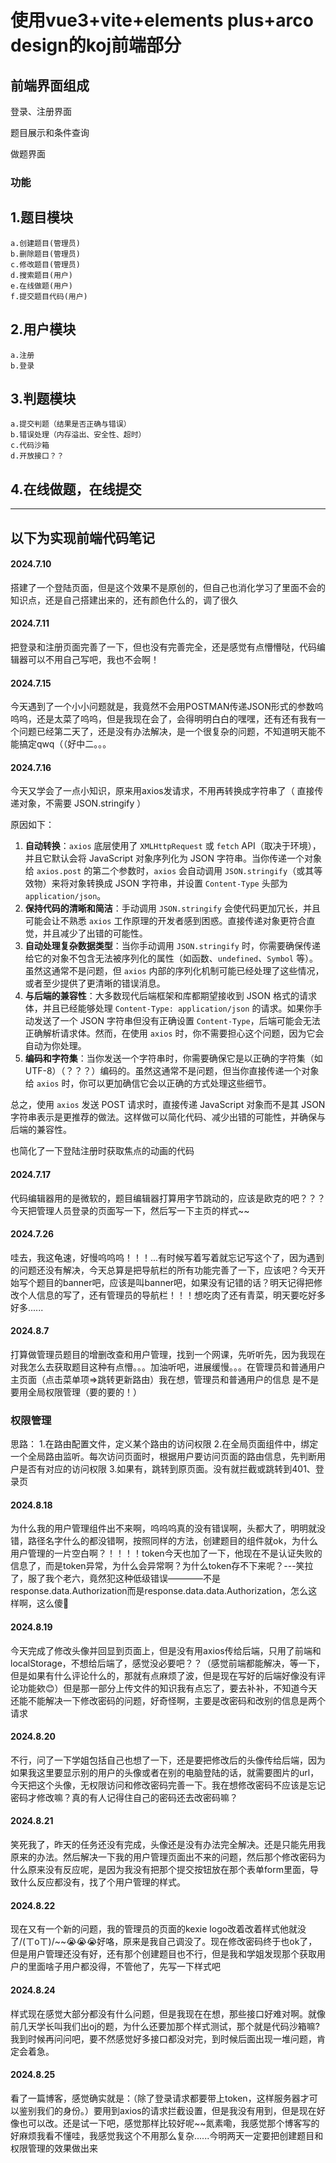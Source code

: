 # 使用vue3+vite+elements plus+arco design的koj前端部分

## 前端界面组成

登录、注册界面

题目展示和条件查询

做题界面

### 功能
## 1.题目模块
    a.创建题目(管理员)
    b.删除题目(管理员)
    c.修改题目(管理员)
    d.搜索题目(用户)
    e.在线做题(用户)
    f.提交题目代码(用户)
## 2.用户模块
    a.注册
    b.登录
## 3.判题模块
    a.提交判题（结果是否正确与错误）
    b.错误处理（内存溢出、安全性、超时）
    c.代码沙箱
    d.开放接口？？
## 4.在线做题，在线提交
---



## 以下为实现前端代码笔记

#### 2024.7.10

搭建了一个登陆页面，但是这个效果不是原创的，但自己也消化学习了里面不会的知识点，还是自己搭建出来的，还有颜色什么的，调了很久

#### 2024.7.11

把登录和注册页面完善了一下，但也没有完善完全，还是感觉有点懵懵哒，代码编辑器可以不用自己写吧，我也不会啊！

#### 2024.7.15

今天遇到了一个小小问题就是，我竟然不会用POSTMAN传递JSON形式的参数呜呜呜，还是太菜了呜呜，但是我现在会了，会得明明白白的嘿嘿，还有还有我有一个问题已经第二天了，还是没有办法解决，是一个很复杂的问题，不知道明天能不能搞定qwq（（好中二。。。

#### 2024.7.16

今天又学会了一点小知识，原来用axios发请求，不用再转换成字符串了（ 直接传递对象，不需要 JSON.stringify ）

原因如下：

1. **自动转换**：`axios` 底层使用了 `XMLHttpRequest` 或 `fetch` API（取决于环境），并且它默认会将 JavaScript 对象序列化为 JSON 字符串。当你传递一个对象给 `axios.post` 的第二个参数时，`axios` 会自动调用 `JSON.stringify`（或其等效物）来将对象转换成 JSON 字符串，并设置 `Content-Type` 头部为 `application/json`。
2. **保持代码的清晰和简洁**：手动调用 `JSON.stringify` 会使代码更加冗长，并且可能会让不熟悉 `axios` 工作原理的开发者感到困惑。直接传递对象更符合直觉，并且减少了出错的可能性。
3. **自动处理复杂数据类型**：当你手动调用 `JSON.stringify` 时，你需要确保传递给它的对象不包含无法被序列化的属性（如函数、`undefined`、`Symbol` 等）。虽然这通常不是问题，但 `axios` 内部的序列化机制可能已经处理了这些情况，或者至少提供了更清晰的错误消息。
4. **与后端的兼容性**：大多数现代后端框架和库都期望接收到 JSON 格式的请求体，并且已经能够处理 `Content-Type: application/json` 的请求。如果你手动发送了一个 JSON 字符串但没有正确设置 `Content-Type`，后端可能会无法正确解析请求体。然而，在使用 `axios` 时，你不需要担心这个问题，因为它会自动为你处理。
5. **编码和字符集**：当你发送一个字符串时，你需要确保它是以正确的字符集（如 UTF-8）（？？？）编码的。虽然这通常不是问题，但当你直接传递一个对象给 `axios` 时，你可以更加确信它会以正确的方式处理这些细节。

总之，使用 `axios` 发送 POST 请求时，直接传递 JavaScript 对象而不是其 JSON 字符串表示是更推荐的做法。这样做可以简化代码、减少出错的可能性，并确保与后端的兼容性。

也简化了一下登陆注册时获取焦点的动画的代码

#### 2024.7.17

代码编辑器用的是微软的，题目编辑器打算用字节跳动的，应该是欧克的吧？？？今天把管理人员登录的页面写一下，然后写一下主页的样式~~
#### 2024.7.26

哇去，我这龟速，好慢呜呜呜！！！...有时候写着写着就忘记写这个了，因为遇到的问题还没有解决，今天总算是把导航栏的所有功能完善了一下，应该吧？今天开始写个题目的banner吧，应该是叫banner吧，如果没有记错的话？明天记得把修改个人信息的写了，还有管理员的导航栏！！！想吃肉了还有青菜，明天要吃好多好多......

#### 2024.8.7

打算做管理员题目的增删改查和用户管理，找到一个网课，先听听先，因为我现在对我怎么去获取题目这种有点懵。。。加油听吧，进展缓慢。。。在管理员和普通用户主页面（点击菜单项=>跳转更新路由）我在想，管理员和普通用户的信息  是不是要用全局权限管理（要的要的！）
### 权限管理

思路：
1.在路由配置文件，定义某个路由的访问权限
2.在全局页面组件中，绑定一个全局路由监听。每次访问页面时，根据用户要访问页面的路由信息，先判断用户是否有对应的访问权限
3.如果有，跳转到原页面。没有就拦截或跳转到401、登录页

#### 2024.8.18

为什么我的用户管理组件出不来啊，呜呜呜真的没有错误啊，头都大了，明明就没错，路径名字什么的都没错啊，按照同样的方法，创建题目的组件就ok，为什么用户管理的一片空白啊？！！！！token今天也加了一下，他现在不是认证失败的信息了，而是token异常，为什么会异常啊？为什么token存不下来呢？---笑拉了，服了我个老六，竟然犯这种低级错误————不是response.data.Authorization而是response.data.data.Authorization，怎么这样啊，这么傻🙂

#### 2024.8.19

今天完成了修改头像并回显到页面上，但是没有用axios传给后端，只用了前端和localStorage，不想给后端了，感觉没必要吧？？（感觉前端都能解决，等一下，但是如果有什么评论什么的，那就有点麻烦了波，但是现在写好的后端好像没有评论功能欸😊）但是那一部分上传文件的知识我有点忘了，要去补补，不知道今天还能不能解决一下修改密码的问题，好奇怪啊，主要是改密码和改别的信息是两个请求

#### 2024.8.20
不行，问了一下学姐包括自己也想了一下，还是要把修改后的头像传给后端，因为如果我这里要显示别的用户的头像或者在别的电脑登陆的话，就需要图片的url，今天把这个头像，无权限访问和修改密码完善一下。我在想修改密码不应该是忘记密码才修改嘛？真的有人记得住自己的密码还去改密码嘛？

#### 2024.8.21

笑死我了，昨天的任务还没有完成，头像还是没有办法完全解决。还是只能先用我原来的办法。然后解决一下我的用户管理页面出不来的问题，然后那个修改密码为什么原来没有反应呢，是因为我没有把那个提交按钮放在那个表单form里面，导致什么反应都没有，找了个用户管理的样式。

#### 2024.8.22

现在又有一个新的问题，我的管理员的页面的kexie logo改着改着样式他就没了/(ㄒoㄒ)/~~😭😭😭好咯，原来是我自己调没了。现在修改密码终于也ok了，但是用户管理还没有好，还有那个创建题目也不行，但是我和学姐发现那个获取用户的里面啥子用户都没得，不管他了，先写一下样式吧

#### 2024.8.24

样式现在感觉大部分都没有什么问题，但是我现在在想，那些接口好难对啊。就像前几天学长叫我们出oj的题，为什么还要加那个样式测试，那个就是代码沙箱嘛?我到时候再问问吧，要不然感觉好多接口都没对完，到时候后面出现一堆问题，肯定会着急。

#### 2024.8.25

看了一篇博客，感觉确实就是：（除了登录请求都要带上token，这样服务器才可以鉴别我们的身份。）要用到axios的请求拦截设置，但是我没有用到，但是现在好像也可以改。还是试一下吧，感觉那样比较好呢~~氮素嘞，我感觉那个博客写的好麻烦我看不懂哇，我感觉我这个不用那么复杂......今明两天一定要把创建题目和权限管理的效果做出来